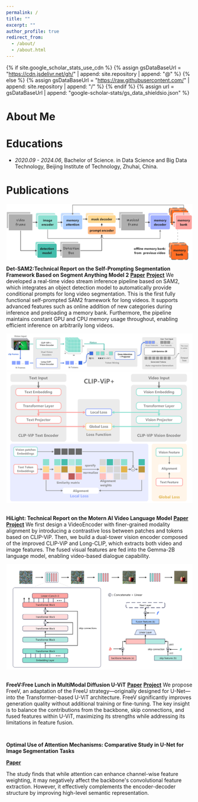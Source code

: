 ```yaml
---
permalink: /
title: ""
excerpt: ""
author_profile: true
redirect_from: 
  - /about/
  - /about.html
---
```


{% if site.google_scholar_stats_use_cdn %}
{% assign gsDataBaseUrl = "https://cdn.jsdelivr.net/gh/" | append: site.repository | append: "@" %}
{% else %}
{% assign gsDataBaseUrl = "https://raw.githubusercontent.com/" | append: site.repository | append: "/" %}
{% endif %}
{% assign url = gsDataBaseUrl | append: "google-scholar-stats/gs_data_shieldsio.json" %}

<span class='anchor' id='about-me'></span>

# About Me

# Educations
- *2020.09 - 2024.06*, Bachelor of Science. in Data Science and Big Data Technology, Beijing Institute of Technology, Zhuhai, China.

# Publications 

<div class='paper-box' style="width: 100%;">
<div class='paper-box-image' style="width: 100%; display: flex; margin-bottom: 15px;">
<img src='images/Det-SAM2.jpg' alt="Det-SAM2" width="100%; max-height: 200px; object-fit: cover;">
</div>

<div class='paper-box-text' markdown="1" style="width: 100%;">

**Det-SAM2:Technical Report on the Self-Prompting Segmentation Framework Based on Segment Anything Model 2**
[**Paper**](https://arxiv.org/abs/2411.18977)  [**Project**](https://github.com/motern88/Det-SAM2) <strong><span class='show_paper_citations' data='AunSnE4AAAAJ:9yKSN-GCB0IC'></span></strong>
We developed a real-time video stream inference pipeline based on SAM2, which integrates an object detection model to automatically provide conditional prompts for long video segmentation.
This is the first fully functional self-prompted SAM2 framework for long videos. It supports advanced features such as online addition of new categories during inference and preloading a memory bank.
Furthermore, the pipeline maintains constant GPU and CPU memory usage throughout, enabling efficient inference on arbitrarily long videos.
</div>
</div>


<div class='paper-box' style="display: flex; flex-direction: column; align-items: center;">
<div class='paper-box-image' style="width: 100%; margin-bottom: 15px;">
<img src='images/HiLight.jpg' alt="sym" width="100%; max-height: 200px; object-fit: cover;">
<img src='images/CLIP-ViP-PLUS.jpg' alt="sym" width="100%; max-height: 200px; object-fit: cover;">
</div>

<div class='paper-box-text' markdown="1" style="width: 100%;">

**HiLight: Technical Report on the Motern AI Video Language Model**
[**Paper**](https://arxiv.org/abs/2407.07325)  [**Project**](https://github.com/motern88/HiLight) <strong><span class='show_paper_citations' data='AunSnE4AAAAJ:d1gkVwhDpl0C'></span></strong>
We first design a VideoEncoder with finer-grained modality alignment by introducing a contrastive loss between patches and tokens based on CLIP-ViP.
Then, we build a dual-tower vision encoder composed of the improved CLIP-ViP and Long-CLIP, which extracts both video and image features.
The fused visual features are fed into the Gemma-2B language model, enabling video-based dialogue capability.
</div>
</div>


<div class='paper-box' style="display: flex; flex-direction: column; align-items: center;">
<div class='paper-box-image' style="width: 100%; margin-bottom: 15px;">
<img src='images/FreeV.jpg' alt="sym" width="100%; max-height: 200px; object-fit: cover;">
</div>

<div class='paper-box-text' markdown="1" style="width: 100%;">

**FreeV:Free Lunch in MultiModal Diffusion U-ViT**
[**Paper**](https://www.authorea.com/doi/full/10.36227/techrxiv.24633840.v1)  [**Project**](https://github.com/GoldenFishes/FreeV) <strong><span class='show_paper_citations' data='AunSnE4AAAAJ:u-x6o8ySG0sC'></span></strong>
We propose FreeV, an adaptation of the FreeU strategy—originally designed for U-Net—into the Transformer-based U-ViT architecture.
FreeV significantly improves generation quality without additional training or fine-tuning.
The key insight is to balance the contributions from the backbone, skip connections, and fused features within U-ViT, maximizing its strengths while addressing its limitations in feature fusion.
</div>
</div>


<div class='paper-box' style="display: flex; flex-direction: column; align-items: center;">
<div class='paper-box-image' style="width: 100%; margin-bottom: 15px;">
</div>

<div class='paper-box-text' markdown="1" style="width: 100%;">

**Optimal Use of Attention Mechanisms: Comparative Study in U-Net for Image Segmentation Tasks**

[**Paper**](https://www.spiedigitallibrary.org/conference-proceedings-of-spie/13063/130630L/Optimal-use-of-attention-mechanisms--comparative-study-in-U/10.1117/12.3021498.short) <strong><span class='show_paper_citations' data='AunSnE4AAAAJ:u5HHmVD_uO8C'></span></strong>

The study finds that while attention can enhance channel-wise feature weighting, it may negatively affect the backbone's convolutional feature extraction.
However, it effectively complements the encoder-decoder structure by improving high-level semantic representation.
</div>
</div>

